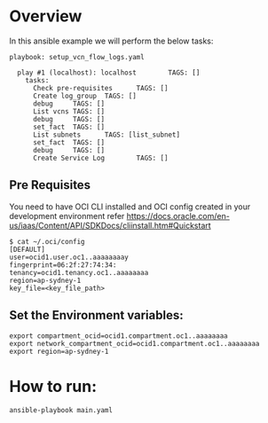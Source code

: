 # Overview

In this ansible example we will perform the below tasks:

```
playbook: setup_vcn_flow_logs.yaml

  play #1 (localhost): localhost        TAGS: []
    tasks:
      Check pre-requisites      TAGS: []
      Create log_group  TAGS: []
      debug     TAGS: []
      List vcns TAGS: []
      debug     TAGS: []
      set_fact  TAGS: []
      List subnets      TAGS: [list_subnet]
      set_fact  TAGS: []
      debug     TAGS: []
      Create Service Log        TAGS: []
``` 
## Pre Requisites
You need to have OCI CLI installed and OCI config created in your development environment refer https://docs.oracle.com/en-us/iaas/Content/API/SDKDocs/cliinstall.htm#Quickstart

```
$ cat ~/.oci/config
[DEFAULT]
user=ocid1.user.oc1..aaaaaaaay
fingerprint=06:2f:27:74:34:
tenancy=ocid1.tenancy.oc1..aaaaaaaa
region=ap-sydney-1
key_file=<key_file_path>
```

## Set the Environment variables:

```
export compartment_ocid=ocid1.compartment.oc1..aaaaaaaa 
export network_compartment_ocid=ocid1.compartment.oc1..aaaaaaaa
export region=ap-sydney-1
```
# How to run:
```
ansible-playbook main.yaml
```

